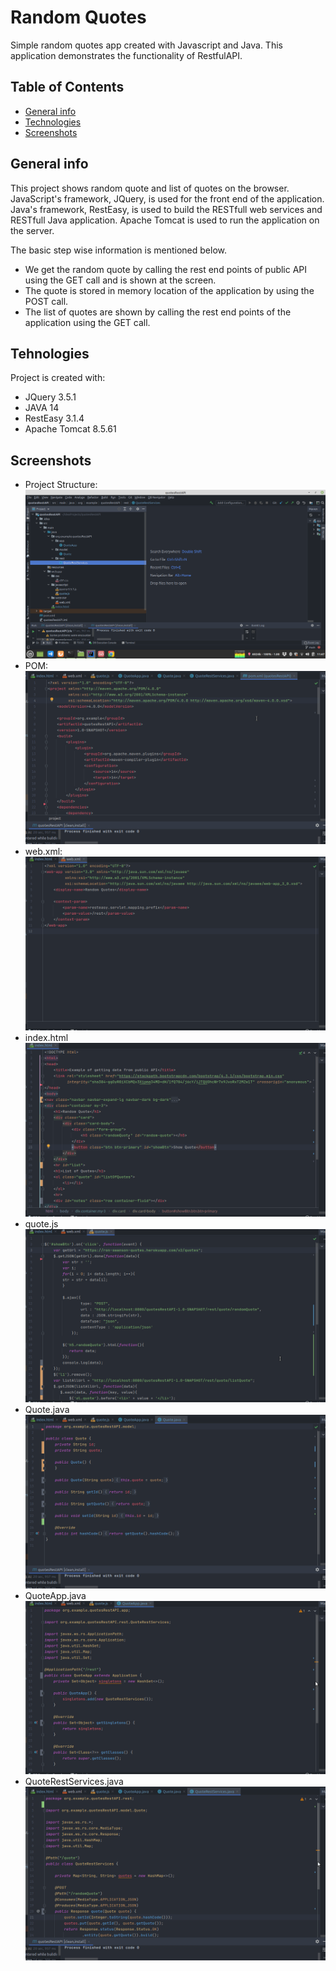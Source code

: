 # Random Quotes
Simple random quotes app created with Javascript and Java. This application demonstrates the functionality of RestfulAPI.

## Table of Contents
* [General info](#general-info)
* [Technologies](#technologies)
* [Screenshots](#screenshots)


## General info
This project shows random quote and list of quotes on the browser. JavaScript's framework, JQuery, is used for the front end of the application. Java's framework, RestEasy, is used to build the RESTfull web services and RESTfull Java application. Apache Tomcat is used to run the application on the server.

The basic step wise information is mentioned below.
* We get the random quote by calling the rest end points of public API using the GET call and is shown at the screen.
* The quote is stored in memory location of the application by using the POST call.
* The list of quotes are shown by calling the rest end points of the application using the GET call.

## Tehnologies
Project is created with:
* JQuery 3.5.1
* JAVA 14
* RestEasy 3.1.4
* Apache Tomcat 8.5.61

## Screenshots
* Project Structure: ![alt-text](https://github.com/hardeep85singh/quotes/blob/main/screenshots/Project%20Structure.png)
* POM: ![alt-text](https://github.com/hardeep85singh/quotes/blob/main/screenshots/pom.gif)
* web.xml: ![alt-text](https://github.com/hardeep85singh/quotes/blob/main/screenshots/web-xml.gif)
* index.html ![alt-text](https://github.com/hardeep85singh/quotes/blob/main/screenshots/index-html.gif)
* quote.js ![alt-text](https://github.com/hardeep85singh/quotes/blob/main/screenshots/quote-js.gif)
* Quote.java ![alt-text](https://github.com/hardeep85singh/quotes/blob/main/screenshots/Quote.gif)
* QuoteApp.java ![alt-text](https://github.com/hardeep85singh/quotes/blob/main/screenshots/QuoteApp.gif)
* QuoteRestServices.java ![alt-text](https://github.com/hardeep85singh/quotes/blob/main/screenshots/QuoteRestServices.gif)

